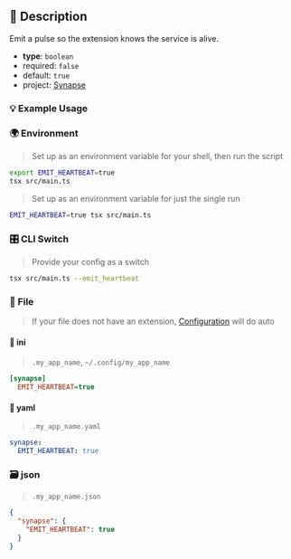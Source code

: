 ## 📜 Description

Emit a pulse so the extension knows the service is alive.

- **type**: `boolean`
- required: `false`
- default: `true`
- project: [Synapse](/home-automation/synapse)

### 💡 Example Usage

### 🌍 Environment

> Set up as an environment variable for your shell, then run the script
```bash
export EMIT_HEARTBEAT=true
tsx src/main.ts
```
> Set up as an environment variable for just the single run

```bash
EMIT_HEARTBEAT=true tsx src/main.ts
```
### 🎛️ CLI Switch

> Provide your config as a switch
```bash
tsx src/main.ts --emit_heartbeat
```
### 📁 File
>  If your file does not have an extension, [Configuration](/core/configuration) will do auto
#### 📘 ini

> `.my_app_name`, `~/.config/my_app_name`

```ini
[synapse]
  EMIT_HEARTBEAT=true
```
#### 📄 yaml

> `.my_app_name.yaml`

```yaml
synapse:
  EMIT_HEARTBEAT: true
```
### 🗃️ json

> `.my_app_name.json`

```json
{
  "synapse": {
    "EMIT_HEARTBEAT": true
  }
}
```
